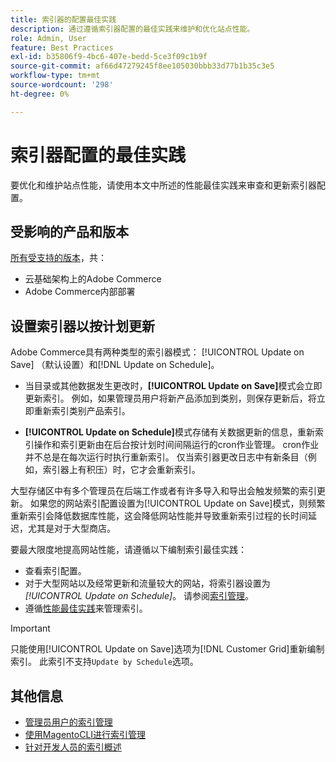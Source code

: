```yaml
---
title: 索引器的配置最佳实践
description: 通过遵循索引器配置的最佳实践来维护和优化站点性能。
role: Admin, User
feature: Best Practices
exl-id: b35806f9-4bc6-407e-bedd-5ce3f09c1b9f
source-git-commit: af66d47279245f8ee105030bbb33d77b1b35c3e5
workflow-type: tm+mt
source-wordcount: '298'
ht-degree: 0%

---
```


# 索引器配置的最佳实践

要优化和维护站点性能，请使用本文中所述的性能最佳实践来审查和更新索引器配置。

## 受影响的产品和版本

[所有受支持的版本](../../../release/versions.md)，共：

- 云基础架构上的Adobe Commerce
- Adobe Commerce内部部署

## 设置索引器以按计划更新

Adobe Commerce具有两种类型的索引器模式： [!UICONTROL Update on Save] （默认设置）和[!DNL Update on Schedule]。

- 当目录或其他数据发生更改时，**[!UICONTROL Update on Save]**&#x200B;模式会立即更新索引。 例如，如果管理员用户将新产品添加到类别，则保存更新后，将立即重新索引类别产品索引。

- **[!UICONTROL Update on Schedule]**&#x200B;模式存储有关数据更新的信息，重新索引操作和索引更新由在后台按计划时间间隔运行的cron作业管理。 cron作业并不总是在每次运行时执行重新索引。 仅当索引器更改日志中有新条目（例如，索引器上有积压）时，它才会重新索引。

大型存储区中有多个管理员在后端工作或者有许多导入和导出会触发频繁的索引更新。 如果您的网站索引配置设置为[!UICONTROL Update on Save]模式，则频繁重新索引会降低数据库性能，这会降低网站性能并导致重新索引过程的长时间延迟，尤其是对于大型商店。

要最大限度地提高网站性能，请遵循以下编制索引最佳实践：

- 查看索引配置。
- 对于大型网站以及经常更新和流量较大的网站，将索引器设置为&#x200B;_[!UICONTROL Update on Schedule]_。 请参阅[索引管理](https://docs.magento.com/user-guide/system/index-management.html#change-the-index-mode)。
- 遵循[性能最佳实践](../../../performance/configuration.md)来管理索引。

>[!IMPORTANT]
>
>只能使用[!UICONTROL Update on Save]选项为[!DNL Customer Grid]重新编制索引。 此索引不支持`Update by Schedule`选项。

## 其他信息

- [管理员用户的索引管理](../../../configuration/cli/manage-indexers.md#configure-indexers)
- [使用MagentoCLI进行索引管理](https://experienceleague.adobe.com/docs/commerce-operations/configuration-guide/cli/manage-indexers.html)
- [针对开发人员的索引概述](https://developer.adobe.com/commerce/php/development/components/indexing/)

